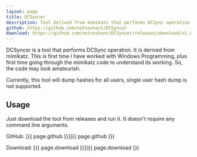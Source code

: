 ```yaml
---
layout: page
title: DCSyncer
description: Tool derived from mimikatz that performs DCSync operation
github: https://github.com/notsoshant/DCSyncer
download: https://github.com/notsoshant/DCSyncer/releases/download/v1.0/DCSyncer.exe
---
```


DCSyncer is a tool that performs DCSync operation. It is derived from mimikatz. This is first time I have worked with Windows Programming, plus first time going through the mimikatz code to understand its working. So, the code may look amateurish.

Currently, this tool will dump hashes for all users, single user hash dump is not supported.

## Usage

Just download the tool from releases and run it. It doesn't require any command line arguments.

GitHub: [{{ page.github }}]({{ page.github }})

Download: [{{ page.download }}]({{ page.download }})
